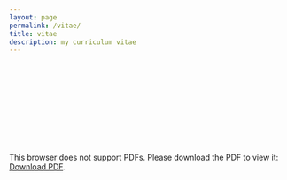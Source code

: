 ```yaml
---
layout: page
permalink: /vitae/
title: vitae
description: my curriculum vitae
---
```



<object data="{{ site.baseurl }}/assests/pdf/JCesarIgnacioEspinoza-Resume.pdf" type="application/pdf" width="700px" height="700px">
    <embed src="{{ site.baseurl }}/assests/pdf/JCesarIgnacioEspinoza-Resume.pdf">
        <p>This browser does not support PDFs. Please download the PDF to view it: <a href="{{ site.baseurl }}/assets/pdf/Shengwei_CV_Oct_2019.pdf">Download PDF</a>.</p>
    </embed>
</object>